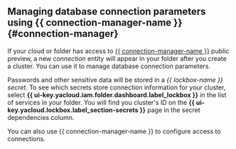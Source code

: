 ## Managing database connection parameters using {{ connection-manager-name }} {#connection-manager}

If your cloud or folder has access to [{{ connection-manager-name }}](../../metadata-hub/concepts) public preview, a new _connection_ entity will appear in your folder after you create a cluster. You can use it to manage database connection parameters.

Passwords and other sensitive data will be stored in a _{{ lockbox-name }} secret_. To see which secrets store connection information for your cluster, select **{{ ui-key.yacloud.iam.folder.dashboard.label_lockbox }}** in the list of services in your folder. You will find you cluster's ID on the **{{ ui-key.yacloud.lockbox.label_section-secrets }}** page in the secret dependencies column.

You can also use {{ connection-manager-name }} to configure access to connections.

